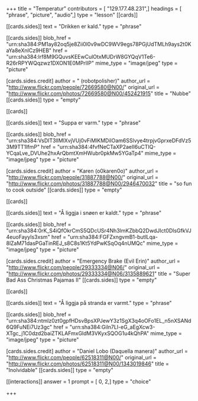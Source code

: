 +++
title = "Temperatur"
contributors = [ "129.177.48.231",]
headings = [ "phrase", "picture", "audio",]
type = "lesson"
[[cards]]

[[cards.sides]]
text = "Drikken er kald."
type = "phrase"

[[cards.sides]]
blob_href = "urn:sha384:PM1ay82oq5je8Zii0l0v9wDC9WV9egs78PGjUdTMLh9ays2t0KaYa8eXnICz9HEB"
href = "urn:sha384:lrf8M9GQuvsKEEwCulOtxMUDrW8GYQqV1Te6-R26rRPYWQqzwz1DXON1E0MPrlIP"
mime_type = "image/jpeg"
type = "picture"

[cards.sides.credit]
author = " (robotpolisher)"
author_url = "http://www.flickr.com/people/72669580@N00/"
original_url = "http://www.flickr.com/photos/72669580@N00/452421915"
title = "Nubbe"
[[cards.sides]]
type = "empty"

[[cards]]

[[cards.sides]]
text = "Suppa er varm."
type = "phrase"

[[cards.sides]]
blob_href = "urn:sha384:VsDIT3llMlXvjVUj0vFiMlKMDilOam6SSlvye4trpjvGprxeDFdVz53M9TT1IfmP"
href = "urn:sha384:4fvfNeCTaXP2aeII6uCTIQ-YCqaLve_DVUhe2hxArQbmtXmHWubr0pkMw5YGaTp4"
mime_type = "image/jpeg"
type = "picture"

[cards.sides.credit]
author = "Karen (o0karen0o)"
author_url = "http://www.flickr.com/people/31887788@N00/"
original_url = "http://www.flickr.com/photos/31887788@N00/2946470032"
title = "so fun to cook outside"
[[cards.sides]]
type = "empty"

[[cards]]

[[cards.sides]]
text = "Å liggja i snøen er kaldt."
type = "phrase"

[[cards.sides]]
blob_href = "urn:sha384:0rK_S4iQfOkrCmS5QDcUSr4Nh3lmKZbbQ2DwdJIct0DlsGfkVJ4euoFayyls3xsm"
href = "urn:sha384:FGFZxngvmB1-butlLqa-8lZaM71dasPGaTinREJ_s8C8s1Kt5YdPwKSqOq4nUMQc"
mime_type = "image/jpeg"
type = "picture"

[cards.sides.credit]
author = "Emergency Brake (Evil Erin)"
author_url = "http://www.flickr.com/people/29333334@N06/"
original_url = "http://www.flickr.com/photos/29333334@N06/3135889621"
title = "Super Bad Ass Christmas Pajamas II"
[[cards.sides]]
type = "empty"

[[cards]]

[[cards.sides]]
text = "Å liggja på stranda er varmt."
type = "phrase"

[[cards.sides]]
blob_href = "urn:sha384:ntmlz0zt0gpfHDsvBpsXPJewY3z1SgX3q4oOFo1EL_n5nXSANd6Q9FuNEi7Uz3gc"
href = "urn:sha384:Giln7Ll-eG_aEgXcw3-XTgc_j1C0dzd2baiZTKLAFmxGldM3VKyxSQOG1u4kQhPA"
mime_type = "image/jpeg"
type = "picture"

[cards.sides.credit]
author = "Daniel Lobo (Daquella manera)"
author_url = "http://www.flickr.com/people/62518311@N00/"
original_url = "http://www.flickr.com/photos/62518311@N00/1343019846"
title = "Inolvidable"
[[cards.sides]]
type = "empty"

[[interactions]]
answer = 1
prompt = [ 0, 2,]
type = "choice"

+++
